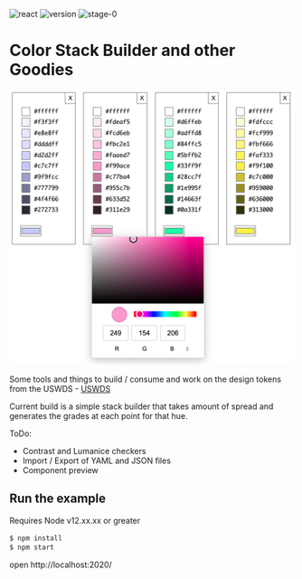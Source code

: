 ![react](https://img.shields.io/badge/react-16.13.1-green.svg?style=flat-square)
![version](https://img.shields.io/badge/version-0.00.1-51b1c5.svg?style=flat-square)
![stage-0](https://img.shields.io/badge/ECMAScript-6-c55197.svg?style=flat-square)

# Color Stack Builder and other Goodies

![splash](./splash.png)

Some tools and things to build / consume and work on the design tokens from the USWDS - [USWDS](https://designsystem.digital.gov/design-tokens/color/overview/)

Current build is a simple stack builder that takes amount of spread and generates
the grades at each point for that hue.

ToDo:

- Contrast and Lumanice checkers
- Import / Export of YAML and JSON files
- Component preview

## Run the example

Requires Node v12.xx.xx or greater

```bash
$ npm install
$ npm start
```

open http://localhost:2020/
